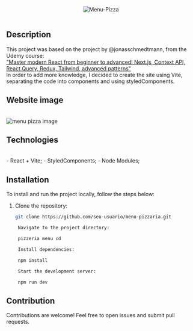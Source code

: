<div align="center">
<img src="https://i.ibb.co/mz7H2tC/Menu-Pizza.png" alt="Menu-Pizza">
</div>
<br>

## Description

This project was based on the project by @jonasschmedtmann, from the Udemy course: 
<br>
<a href="https://compassuol.udemy.com/course/the-ultimate-react-course">"Master modern React from beginner to advanced! Next.js, Context API, React Query, Redux, Tailwind, advanced patterns"</a>
<br>
In order to add more knowledge, I decided to create the site using Vite, separating the code into components and using styledComponents.

## Website image
<br>
<img src="https://i.ibb.co/cDntKpJ/Pizza-menu-project.png" alt="menu pizza image">
<br>

## Technologies
<br>
- React + Vite;
- StyledComponents;
- Node Modules;

## Installation

To install and run the project locally, follow the steps below:

1. Clone the repository:
   ```bash
   git clone https://github.com/seu-usuario/menu-pizzaria.git

    Navigate to the project directory:

    pizzeria menu cd

    Install dependencies:

    npm install

    Start the development server:

    npm run dev

## Contribution

Contributions are welcome! Feel free to open issues and submit pull requests.

